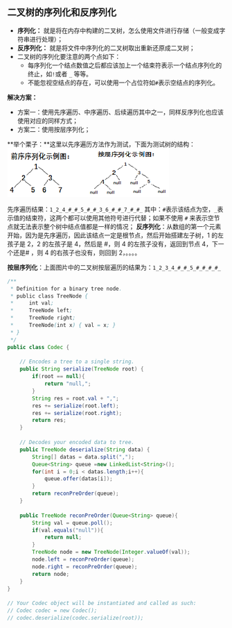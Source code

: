 ## 二叉树的序列化和反序列化

- **序列化：** 就是将在内存中构建的二叉树，怎么使用文件进行存储（一般变成字符串进行处理）；
- **反序列化：** 就是将文件中序列化的二叉树取出重新还原成二叉树；
- 二叉树的序列化要注意的两个点如下：
  -  每序列化一个结点数值之后都应该加上一个结束符表示一个结点序列化的终止，如`!`或者 `_` 等等。
  -  不能忽视空结点的存在，可以使用一个占位符如`#`表示空结点的序列化。

**解决方案：**

- 方案一：使用先序遍历、中序遍历、后续遍历其中之一，同样反序列化也应该使用对应的同样方式；
- 方案二：使用按层序列化；

**举个栗子：**这里以先序遍历方法作为测试，下面为测试树的结构：
![题目四序列化示例](30%E4%BA%8C%E5%8F%89%E6%A0%91%E7%9A%84%E5%BA%8F%E5%88%97%E5%8C%96%E5%92%8C%E5%8F%8D%E5%BA%8F%E5%88%97%E5%8C%96/%E9%A2%98%E7%9B%AE%E5%9B%9B%E5%BA%8F%E5%88%97%E5%8C%96%E7%A4%BA%E4%BE%8B.png)

先序遍历结果：`1_2_4_#_#_5_#_#_3_6_#_#_7_#_#_`
其中：`#`表示该结点为空，`_`表示值的结束符，这两个都可以使用其他符号进行代替；如果不使用 `#` 来表示空节点就无法表示整个树中结点值都是一样的情况；
**反序列化**：从数组的第一个元素开始，因为是先序遍历，因此该结点一定是根节点，然后开始搭建左子树，1 的左孩子是 2，2 的左孩子是 4，然后是 #，则 4 的左孩子没有，返回到节点 4，下一个还是# ，则 4 的右孩子也没有，则回到 2，。。。。

**按层序列化**：上面图片中的二叉树按层遍历的结果为：`1_2_3_4_#_#_5_#_#_#_#_`

```java
/**
 * Definition for a binary tree node.
 * public class TreeNode {
 *     int val;
 *     TreeNode left;
 *     TreeNode right;
 *     TreeNode(int x) { val = x; }
 * }
 */
public class Codec {

    // Encodes a tree to a single string.
    public String serialize(TreeNode root) {
        if(root == null){
            return "null,";
        }
        String res = root.val + ",";
        res += serialize(root.left);
        res += serialize(root.right);
        return res;
    }

    // Decodes your encoded data to tree.
    public TreeNode deserialize(String data) {
        String[] datas = data.split(",");
        Queue<String> queue =new LinkedList<String>();
        for(int i = 0;i < datas.length;i++){
            queue.offer(datas[i]);
        }
        return reconPreOrder(queue);
    }

    public TreeNode reconPreOrder(Queue<String> queue){
        String val = queue.poll();
        if(val.equals("null")){
            return null;
        }
        TreeNode node = new TreeNode(Integer.valueOf(val));
        node.left = reconPreOrder(queue);
        node.right = reconPreOrder(queue);
        return node;
    }
}

// Your Codec object will be instantiated and called as such:
// Codec codec = new Codec();
// codec.deserialize(codec.serialize(root));
```

